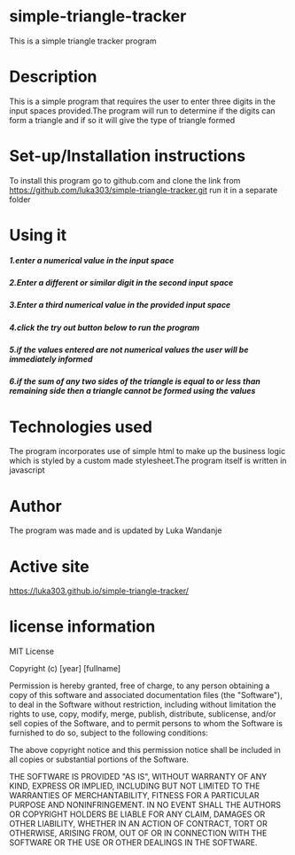 # simple-triangle-tracker
This is a simple triangle tracker program
# Description
This is a simple program that requires the user to enter three digits in the input spaces provided.The program will run to determine if the digits can form a triangle and if so it will give the type of triangle formed
# Set-up/Installation instructions
To install this program go to github.com and clone the link from https://github.com/luka303/simple-triangle-tracker.git
run it in a separate folder
# Using it
##### 1.enter a numerical value in the input space 
##### 2.Enter a different or similar digit in the second input space
##### 3.Enter a third numerical value in the provided input space
##### 4.click the try out button below to run the program
##### 5.if the values entered are not numerical values the user will be immediately informed
##### 6.if the sum of any two sides of the triangle is equal to or less than remaining side then a triangle cannot be formed using the values
# Technologies used
The program incorporates use of simple html to make up the business logic which is styled by a custom made stylesheet.The program itself is written in javascript
# Author
The program was made and is updated by Luka Wandanje
# Active site
https://luka303.github.io/simple-triangle-tracker/

# license information
MIT License

Copyright (c) [year] [fullname]

Permission is hereby granted, free of charge, to any person obtaining a copy
of this software and associated documentation files (the "Software"), to deal
in the Software without restriction, including without limitation the rights
to use, copy, modify, merge, publish, distribute, sublicense, and/or sell
copies of the Software, and to permit persons to whom the Software is
furnished to do so, subject to the following conditions:

The above copyright notice and this permission notice shall be included in all
copies or substantial portions of the Software.

THE SOFTWARE IS PROVIDED "AS IS", WITHOUT WARRANTY OF ANY KIND, EXPRESS OR
IMPLIED, INCLUDING BUT NOT LIMITED TO THE WARRANTIES OF MERCHANTABILITY,
FITNESS FOR A PARTICULAR PURPOSE AND NONINFRINGEMENT. IN NO EVENT SHALL THE
AUTHORS OR COPYRIGHT HOLDERS BE LIABLE FOR ANY CLAIM, DAMAGES OR OTHER
LIABILITY, WHETHER IN AN ACTION OF CONTRACT, TORT OR OTHERWISE, ARISING FROM,
OUT OF OR IN CONNECTION WITH THE SOFTWARE OR THE USE OR OTHER DEALINGS IN THE
SOFTWARE.
